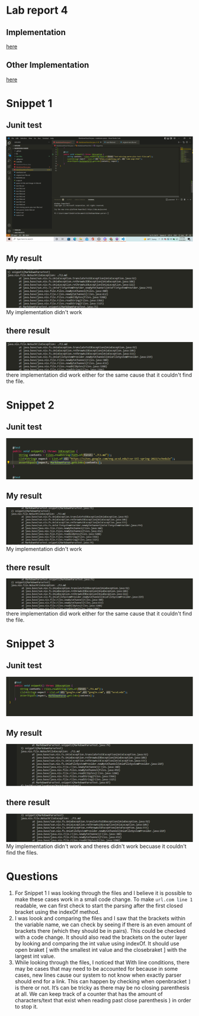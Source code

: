 # Lab report 4 

## Implementation
[here](https://github.com/Omartinezangulo/markdown-parser)

## Other Implementation
[here](https://github.com/ANGUYEN625/markdown-parser)

# Snippet 1

## Junit test
![image](/images/Screenshot403.png)

## My result 
![image](/images/Screenshot408.png)
My implementation didn't work 
## there result 
![image](/images/Screenshot4016.png)
 there implementation did work either for the same cause that it couldn't find the file.
# Snippet 2

## Junit test 
![image](/images/Screenshot404.png)

## My result 
![image](/images/Screenshot407.png)
My implementation didn't work 

## there result 
![image](/images/Screenshot417.png)
 there implementation did work either for the same cause that it couldn't find the file.

# Snippet 3

## Junit test
![image](/images/Screenshot414.png)

## My result 
![image](/images/Screenshot415.png)


## there result 
![image](/images/Screenshot420.png)
My implementation didn't work and theres didn't work becuase it couldn't find the files.

# Questions 

1.  For Snippet 1 I was looking through the files and I believe it is possible to make these cases work in a small code change. To make ```url.com line 1``` readable, we can first check to start the parsing after the first closed bracket using the indexOf method.
2.   I was loook and comparing the files and I saw that the brackets within the variable name, we can check by seeing if there is an even amount of brackets there (which they should be in pairs). This could be checked with a code change. It should also read the brackets on the outer layer by looking and comparing the int value using indexOf. It should use open braket [  with the smallest int value and the closebraket ] with the largest int value.
3. While looking through the files, I noticed that With line conditions, there may be cases that may need to be accounted for because in some cases, new lines cause our system to not know when exactly parser should end for a link. This can happen by checking when openbracket ```]``` is there or not. It’s can be tricky as there may be no closing parenthesis at all. We can keep track of a counter that has the amount of characters/text that exist when reading past close parenthesis ) in order to stop it.
 
 